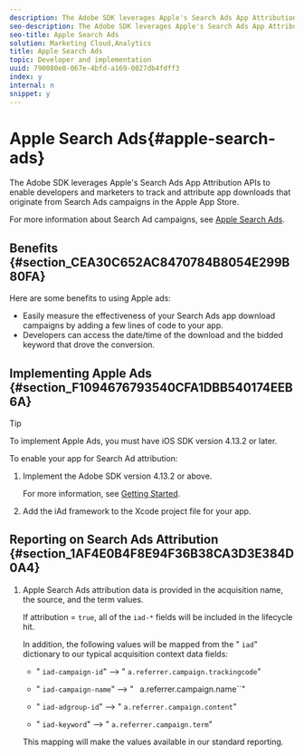 ```yaml
---
description: The Adobe SDK leverages Apple's Search Ads App Attribution APIs to enable developers and marketers to track and attribute app downloads that originate from Search Ads campaigns in the Apple App Store.
seo-description: The Adobe SDK leverages Apple's Search Ads App Attribution APIs to enable developers and marketers to track and attribute app downloads that originate from Search Ads campaigns in the Apple App Store.
seo-title: Apple Search Ads
solution: Marketing Cloud,Analytics
title: Apple Search Ads
topic: Developer and implementation
uuid: 790080e8-067e-4bfd-a169-0027db4fdff3
index: y
internal: n
snippet: y
---
```


# Apple Search Ads{#apple-search-ads}

The Adobe SDK leverages Apple's Search Ads App Attribution APIs to enable developers and marketers to track and attribute app downloads that originate from Search Ads campaigns in the Apple App Store.

For more information about Search Ad campaigns, see [Apple Search Ads](https://searchads.apple.com).

## Benefits {#section_CEA30C652AC8470784B8054E299B80FA}

Here are some benefits to using Apple ads:

* Easily measure the effectiveness of your Search Ads app download campaigns by adding a few lines of code to your app. 
* Developers can access the date/time of the download and the bidded keyword that drove the conversion.

## Implementing Apple Ads {#section_F1094676793540CFA1DBB540174EEB6A}

>[!TIP]
>
>To implement Apple Ads, you must have iOS SDK version 4.13.2 or later.

To enable your app for Search Ad attribution:

1. Implement the Adobe SDK version 4.13.2 or above.

   For more information, see [Getting Started](../getting-started/getting-started.md#concept_3BB5C843F92A4600A107BB906943BC2B). 

1. Add the iAd framework to the Xcode project file for your app.

## Reporting on Search Ads Attribution {#section_1AF4E0B4F8E94F36B38CA3D3E384D0A4}

1. Apple Search Ads attribution data is provided in the acquisition name, the source, and the term values.

   If attribution = `true`, all of the `iad-*` fields will be included in the lifecycle hit.

   In addition, the following values will be mapped from the " `iad`" dictionary to our typical acquisition context data fields:

    * " `iad-campaign-id`" --> " `a.referrer.campaign.trackingcode`" 
    
    * " `iad-campaign-name`" --> " ` `a.referrer.campaign.name``" 
    
    * " `iad-adgroup-id`" --> " `a.referrer.campaign.content`" 
    
    * " `iad-keyword`" --> " `a.referrer.campaign.term`"

   This mapping will make the values available in our standard reporting.

